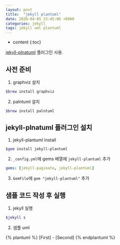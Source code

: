 ```yaml
---
layout: post
title:  "jekyll plantuml"
date: 2020-04-05 23:45:06 +0900
categories: jekyll
tags: jekyll uml plantuml
---
```

* content
{:toc}

[jekyll-plnatuml](https://github.com/yegor256/jekyll-plantuml) 플러그인 사용.

## 사전 준비
1. graphviz 설치
```bash
$brew install graphviz
```
2. palntuml 설치
```bash
$brew install palntuml
```

## jekyll-plnatuml 플러그인 설치
1. jekyll-plantuml install
```bash
$gem install jekyll-plantuml
```
2. `_config.yml`에 gems 배열에 `jekyll-plantuml` 추가
```yml
gems: [jekyll-paginate, jekyll-plantuml]
```
3. `GemFile`에 `gem "jekyll-plantuml"` 추가

## 샘플 코드 작성 후 실행
1. jekyll 실행
```bash
$jekyll s
```
2. 샘플 uml

{% plantuml %}
[First] - [Second]
{% endplantuml %}